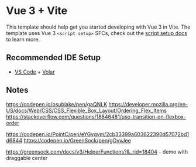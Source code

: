 # Vue 3 + Vite

This template should help get you started developing with Vue 3 in Vite. The template uses Vue 3 `<script setup>` SFCs, check out the [script setup docs](https://v3.vuejs.org/api/sfc-script-setup.html#sfc-script-setup) to learn more.

## Recommended IDE Setup

- [VS Code](https://code.visualstudio.com/) + [Volar](https://marketplace.visualstudio.com/items?itemName=Vue.volar)


## Notes
https://codepen.io/osublake/pen/gaQNLK
https://developer.mozilla.org/en-US/docs/Web/CSS/CSS_Flexible_Box_Layout/Ordering_Flex_Items
https://stackoverflow.com/questions/18846481/use-transition-on-flexbox-order

https://codepen.io/PointC/pen/eYGvgym/2cb33399a603622390d57072bd1d6844
https://codepen.io/GreenSock/pen/gOvvJee

https://greensock.com/docs/v3/HelperFunctions?&_rid=18404 - demo with draggable center